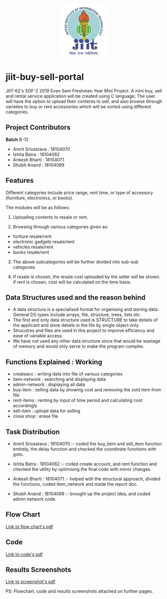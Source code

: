<p align="center">
  <img src="https://raw.githubusercontent.com/shermisaurus/jiit-buy-sell-portal/master/jiit.jpg" alt="jiit logo"/>
</p>

# jiit-buy-sell-portal

JIIT-62's SDF-2 2019 Even Sem Freshmen Year Mini Project. A mini buy, sell and rental service application will be created using C language; The user will have the option to upload their contents to sell, and also browse through varieties to buy or rent accessories which will be sorted using different categories.


## Project Contributors

**Batch** B-12

- Amrit Srivastava : 18104070
- Ishita Batra : 18104082
- Ankesh Bharti : 18104071
- Shubh Anand : 18104069


## Features

Different categories include price range, rent time, or type of accessory (furniture, electronics, or books). 

The modules will be as follows:

1. Uploading contents to resale or rent.

2. Browsing through various categories given as:
- furiture resale/rent 
- electronic gadgets resale/rent 
- vehicles resale/rent 
- books resale/rent 

3. The above subcategories will be further divided into sub-sub categories.

4. If resale is chosen, the resale cost uploaded by the seller will be shown. if rent is chosen, cost will be calculated on the time basis.



## Data Structures used and the reason behind

- A data structure is a specialised format for organising and storing data. General DS types include arrays, file, structure, trees, lists etc.
- The first and only data structure used is STRUCTURE to take details of the applicant and store details in the file by single object only.
- Strucutres and files are used in this project to improve efficiency and ease of variable access.
- We have not used any other data structure since that would be wastage of memory and would only serve to make the program complex.


## Functions Explained : Working 

- createacc : writing data into file of various categories
- item-network : searching and displaying data
- admin-network : displaying all data
- buy-item : selling data by showing cost and removing the sold item from file
- rent-items : renting by input of time period and calculating cost accordingly
- sell-item : upload data for selling 
- close shop : erase file

## Task Distribution 

- Amrit Srivastava : 18104070 :- coded the buy_item and sell_item function entirely, the delay function and checked the coordinate functions with goto.

- Ishita Batra : 18104082 :- coded create account, and rent function and checked the utility by optimising the final code with minor changes.

- Ankesh Bharti : 18104071 :- helped with the structural approach, divided the functions, coded item_network and made the report doc.

- Shubh Anand : 18104069 :- brought up the project idea, and coded admin network code.



## Flow Chart

[Link to flow chart's pdf](https://github.com/shermisaurus/jiit-buy-sell-portal/blob/master/demo-pdfs/flowchart.pdf)


## Code

[Link to code's pdf](https://github.com/shermisaurus/jiit-buy-sell-portal/blob/master/demo-pdfs/code.pdf)


## Results Screenshots

[Link to screenshot's pdf](https://github.com/shermisaurus/jiit-buy-sell-portal/blob/master/demo-pdfs/screens.pdf)


PS: Flowchart, code and results screenshots attached on further pages.






